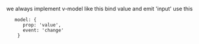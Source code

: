 
we always implement v-model like this
bind value and emit 'input'
use this 
```
   model: {
      prop: 'value',
      event: 'change'
    }
```